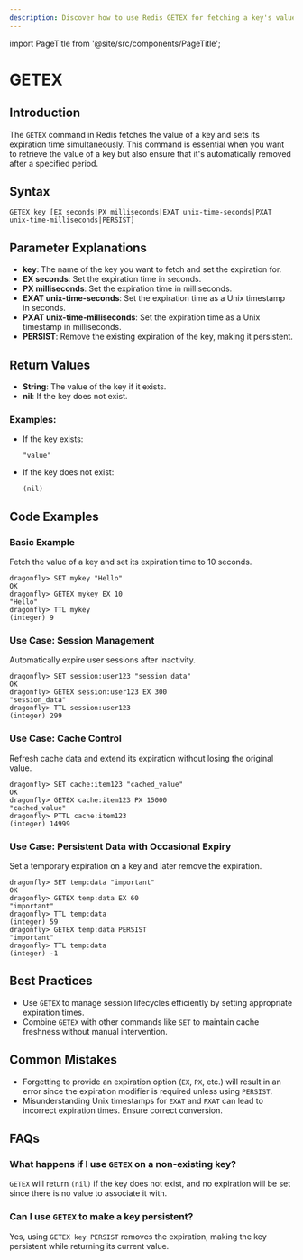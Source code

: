 ```yaml
---
description: Discover how to use Redis GETEX for fetching a key's value and setting its expiration.
---
```


import PageTitle from '@site/src/components/PageTitle';

# GETEX

<PageTitle title="Redis GETEX Explained (Better Than Official Docs)" />

## Introduction

The `GETEX` command in Redis fetches the value of a key and sets its expiration time simultaneously. This command is essential when you want to retrieve the value of a key but also ensure that it's automatically removed after a specified period.

## Syntax

```cli
GETEX key [EX seconds|PX milliseconds|EXAT unix-time-seconds|PXAT unix-time-milliseconds|PERSIST]
```

## Parameter Explanations

- **key**: The name of the key you want to fetch and set the expiration for.
- **EX seconds**: Set the expiration time in seconds.
- **PX milliseconds**: Set the expiration time in milliseconds.
- **EXAT unix-time-seconds**: Set the expiration time as a Unix timestamp in seconds.
- **PXAT unix-time-milliseconds**: Set the expiration time as a Unix timestamp in milliseconds.
- **PERSIST**: Remove the existing expiration of the key, making it persistent.

## Return Values

- **String**: The value of the key if it exists.
- **nil**: If the key does not exist.

### Examples:

- If the key exists:
  ```cli
  "value"
  ```
- If the key does not exist:
  ```cli
  (nil)
  ```

## Code Examples

### Basic Example

Fetch the value of a key and set its expiration time to 10 seconds.

```cli
dragonfly> SET mykey "Hello"
OK
dragonfly> GETEX mykey EX 10
"Hello"
dragonfly> TTL mykey
(integer) 9
```

### Use Case: Session Management

Automatically expire user sessions after inactivity.

```cli
dragonfly> SET session:user123 "session_data"
OK
dragonfly> GETEX session:user123 EX 300
"session_data"
dragonfly> TTL session:user123
(integer) 299
```

### Use Case: Cache Control

Refresh cache data and extend its expiration without losing the original value.

```cli
dragonfly> SET cache:item123 "cached_value"
OK
dragonfly> GETEX cache:item123 PX 15000
"cached_value"
dragonfly> PTTL cache:item123
(integer) 14999
```

### Use Case: Persistent Data with Occasional Expiry

Set a temporary expiration on a key and later remove the expiration.

```cli
dragonfly> SET temp:data "important"
OK
dragonfly> GETEX temp:data EX 60
"important"
dragonfly> TTL temp:data
(integer) 59
dragonfly> GETEX temp:data PERSIST
"important"
dragonfly> TTL temp:data
(integer) -1
```

## Best Practices

- Use `GETEX` to manage session lifecycles efficiently by setting appropriate expiration times.
- Combine `GETEX` with other commands like `SET` to maintain cache freshness without manual intervention.

## Common Mistakes

- Forgetting to provide an expiration option (`EX`, `PX`, etc.) will result in an error since the expiration modifier is required unless using `PERSIST`.
- Misunderstanding Unix timestamps for `EXAT` and `PXAT` can lead to incorrect expiration times. Ensure correct conversion.

## FAQs

### What happens if I use `GETEX` on a non-existing key?

`GETEX` will return `(nil)` if the key does not exist, and no expiration will be set since there is no value to associate it with.

### Can I use `GETEX` to make a key persistent?

Yes, using `GETEX key PERSIST` removes the expiration, making the key persistent while returning its current value.
